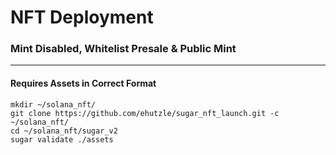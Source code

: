 # NFT Deployment 

### Mint Disabled, Whitelist Presale & Public Mint

---

#### Requires Assets in Correct Format 

```commandline
mkdir ~/solana_nft/
git clone https://github.com/ehutzle/sugar_nft_launch.git -c ~/solana_nft/
cd ~/solana_nft/sugar_v2 
sugar validate ./assets
```
